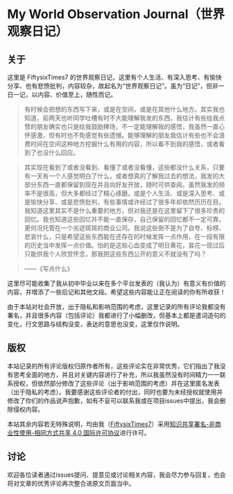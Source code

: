 # My World Observation Journal（世界观察日记）

## 关于
这里是 FiftysixTimes7 的世界观察日记，这里有个人生活、有深入思考、有愉快分享、也有悲愤批判，内容较杂，故起名为“世界观察日记”。虽为“日记”，但非一日一记，以内容、价值至上，随性而记。

> 有时候会把想的东西写下来，或是在空间，或是在其他什么地方。其实我也知道，前两天也听同学吐槽有时不大能理解我发的东西，我估计有些给我点赞的朋友确实也只是给我鼓励捧场，不一定能理解我的感悟，我虽然一直心怀感激，但有时也不免感觉有些遗憾。能够理解的朋友我估计有些也不会浪费时间在空间这种地方挖掘什么有用的内容，所以看不到我的感悟，或者看到了也没什么回应。

> 其实现在看到了或者没看到、看懂了或者没看懂，这些都没什么关系，只要有一天有一个人感觉明白了什么，或者想真的了解我过去的想法，我发的大部分东西一直都保留到现在并且向好友开放，随时可供查阅。虽然我发的频率不是很高，但大多都经过了精心琢磨，或是个人生活、或是深入思考、或是愉快分享、或是悲愤批判，有些事情或许经过了很多年却依然历历在目。我知道这里其实不是什么重要的地方，但对我还是在这里留下了很多珍贵的回忆。我也知道这些回忆并不能一直保存，自己保留的回忆都不一定可靠，更何况托管在一个劣迹斑斑的商业公司。我说这些倒不是为了自夸、标榜、悲哀什么，只是希望这些东西能在还存在的时候发挥一点作用，在一段有限的历史当中发挥一点价值。怕的是这些心血变成了明日黄花，昙花一现过后只能供我个人欣赏怀念，那我把这些东西公开的意义不就没有了吗？

> ——《写点什么》

这里尽可能收集了我从初中毕业以来在多个平台发表的（我认为）有意义有价值的内容，并增添了一些后记和其他文段。希望这些内容能让正在阅读的你有所收获！

由于本站对社会开放，出于隐私和影响范围的考虑，这里记录的所有评论我都没有署名，并且很多内容（包括评论）我都进行了小幅删改，但基本上都是遣词造句的变化，行文思路与结构没变，表达的意思也没变，这里仅作说明。

## 版权
本站记录的所有评论版权归原作者所有，这些评论实在非常优秀，它们指出了我没有思考全面的地方，并且对关键内容进行了补充，所以我虽然没有时间精力一一联系授权，但依然部分修改了这些评论（出于影响范围的考虑）并在这里匿名发表（出于隐私的考虑）。我要感谢这些评论者的付出，同时也要为未经授权就使用并修改了你们的作品说声抱歉，如有不妥可以联系我或在项目issues中提出，我会删除侵权内容。

本站其余内容若无特殊说明，均由我（[FiftysixTimes7](https://github.com/FiftysixTimes7)）采用[知识共享署名-非商业性使用-相同方式共享 4.0 国际许可协议](https://creativecommons.org/licenses/by-nc-sa/4.0/)进行许可。

## 讨论
欢迎各位读者通过issues提问、提意见或讨论相关内容，我会尽力参与回复，也会将对文章的优秀评论再次整合进原文页面当中。